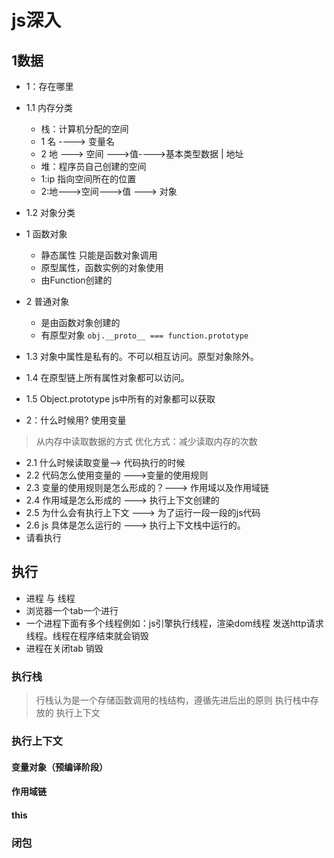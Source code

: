 # js深入

## 1数据

- 1：存在哪里 

- 1.1 内存分类
  - 栈：计算机分配的空间
  -  1 名  ----> 变量名
  -  2 地 ---> 空间 --->值---->基本类型数据  | 地址
  - 堆：程序员自己创建的空间
  -  1:ip 指向空间所在的位置
  -  2:地--->空间--->值 ---> 对象 
- 1.2 对象分类
 - 1 函数对象
   -  静态属性 只能是函数对象调用
   -  原型属性，函数实例的对象使用
   -  由Function创建的
 - 2 普通对象
   - 是由函数对象创建的
   - 有原型对象 `obj.__proto__ === function.prototype`
- 1.3 对象中属性是私有的。不可以相互访问。原型对象除外。
- 1.4 在原型链上所有属性对象都可以访问。
- 1.5 Object.prototype js中所有的对象都可以获取

- 2：什么时候用? 使用变量 

>  从内存中读取数据的方式
>  优化方式：减少读取内存的次数

 - 2.1 什么时候读取变量--> 代码执行的时候
 - 2.2 代码怎么使用变量的 --->变量的使用规则
 - 2.3 变量的使用规则是怎么形成的？---> 作用域以及作用域链
 - 2.4 作用域是怎么形成的 ---> 执行上下文创建的
 - 2.5 为什么会有执行上下文 ---> 为了运行一段一段的js代码
 - 2.6 js 具体是怎么运行的 ---> 执行上下文栈中运行的。
 - 请看执行

## 执行

- 进程 与 线程
- 浏览器一个tab一个进行
- 一个进程下面有多个线程例如：js引擎执行线程，渲染dom线程 发送http请求线程。线程在程序结束就会销毁
- 进程在关闭tab 销毁


### 执行栈 
> 行栈认为是一个存储函数调用的栈结构，遵循先进后出的原则
> 执行栈中存放的 执行上下文


### 执行上下文


#### 变量对象（预编译阶段）

#### 作用域链

#### this

### 闭包





